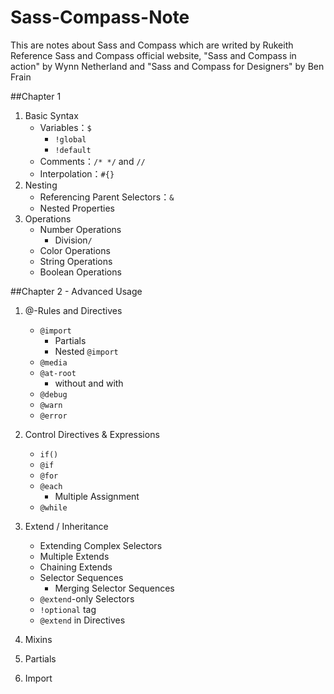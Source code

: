 # Sass-Compass-Note
This are notes about Sass and Compass which are writed by Rukeith  
Reference Sass and Compass official website, "Sass and Compass in action" by Wynn Netherland and "Sass and Compass for Designers" by Ben Frain  

##Chapter 1
1. Basic Syntax
	* Variables：`$`
		* `!global`
		* `!default`
	* Comments：`/* */` and `//`
	* Interpolation：`#{}`
2. Nesting
	* Referencing Parent Selectors：`&`
	* Nested Properties
3. Operations
	* Number Operations
		* Division`/` 
	* Color Operations
	* String Operations
	* Boolean Operations

##Chapter 2 - Advanced Usage
1. @-Rules and Directives
	* `@import`
		* 	Partials
		*  Nested `@import`
	* `@media`
	* `@at-root`
		* 	without and with
	* `@debug`
	* `@warn`
	* `@error`
2. Control Directives & Expressions
	* `if()`
	* `@if`
	* `@for`
	* `@each`
		* Multiple Assignment
	* `@while`
3. Extend / Inheritance
	* Extending Complex Selectors
	* Multiple Extends
	* Chaining Extends
	* Selector Sequences
		* Merging Selector Sequences
	* `@extend`-only Selectors
	* `!optional` tag
	* `@extend` in Directives

4. Mixins
5. Partials
6. Import
